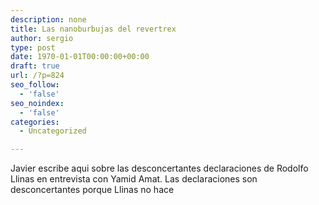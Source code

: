 ```yaml
---
description: none
title: Las nanoburbujas del revertrex
author: sergio
type: post
date: 1970-01-01T00:00:00+00:00
draft: true
url: /?p=824
seo_follow:
  - 'false'
seo_noindex:
  - 'false'
categories:
  - Uncategorized

---
```

Javier escribe aqui sobre las desconcertantes declaraciones de Rodolfo Llinas en entrevista con Yamid Amat. Las declaraciones son desconcertantes porque Llinas no hace
